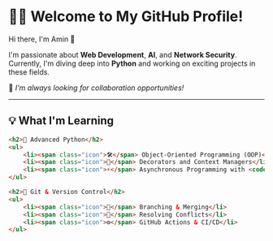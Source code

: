 # 👨‍💻 Welcome to My GitHub Profile!

Hi there, I'm Amin 👋

I'm passionate about **Web Development**, **AI**, and **Network Security**. Currently, I'm diving deep into **Python** and working on exciting projects in these fields.

🚀 *I'm always looking for collaboration opportunities!*

---

## 💡 What I'm Learning

```html
<h2>🐍 Advanced Python</h2>
<ul>
    <li><span class="icon">🛠️</span> Object-Oriented Programming (OOP)</li>
    <li><span class="icon">🎯</span> Decorators and Context Managers</li>
    <li><span class="icon">⚡</span> Asynchronous Programming with <code>asyncio</code></li>
</ul>

<h2>🌿 Git & Version Control</h2>
<ul>
    <li><span class="icon">🌱</span> Branching & Merging</li>
    <li><span class="icon">🔄</span> Resolving Conflicts</li>
    <li><span class="icon">⚙️</span> GitHub Actions & CI/CD</li>
</ul>
